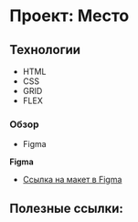 # Проект: Место

## Технологии
* HTML
* CSS
* GRID
* FLEX

### Обзор

* Figma


**Figma**

* [Ссылка на макет в Figma](https://www.figma.com/file/2cn9N9jSkmxD84oJik7xL7/JavaScript.-Sprint-4?node-id=0%3A1)

## Полезные ссылки:


